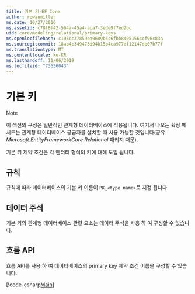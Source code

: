 ```yaml
---
title: 기본 키-EF Core
author: rowanmiller
ms.date: 10/27/2016
ms.assetid: c78f8f42-564a-45a4-aca7-3ede9f7ed2bc
uid: core/modeling/relational/primary-keys
ms.openlocfilehash: c195cc37859ea0689b5c6fbb84051564cf96c83a
ms.sourcegitcommit: 18ab4c349473d94b15b4ca977df12147db07b77f
ms.translationtype: MT
ms.contentlocale: ko-KR
ms.lasthandoff: 11/06/2019
ms.locfileid: "73656043"
---
```

# <a name="primary-keys"></a>기본 키

> [!NOTE]  
> 이 섹션의 구성은 일반적인 관계형 데이터베이스에 적용됩니다. 여기서 나오는 확장 메서드는 관계형 데이터베이스 공급자를 설치할 때 사용 가능할 것입니다(공유 *Microsoft.EntityFrameworkCore.Relational* 패키지 때문).

기본 키 제약 조건은 각 엔터티 형식의 키에 대해 도입 됩니다.

## <a name="conventions"></a>규칙

규칙에 따라 데이터베이스의 기본 키 이름이 `PK_<type name>`로 지정 됩니다.

## <a name="data-annotations"></a>데이터 주석

기본 키의 관계형 데이터베이스 관련 요소는 데이터 주석을 사용 하 여 구성할 수 없습니다.

## <a name="fluent-api"></a>흐름 API

흐름 API를 사용 하 여 데이터베이스의 primary key 제약 조건 이름을 구성할 수 있습니다.

[!code-csharp[Main](../../../../samples/core/Modeling/FluentAPI/Relational/KeyName.cs?name=KeyName&highlight=9)]
